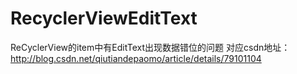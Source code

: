 # RecyclerViewEditText
ReCyclerView的item中有EditText出现数据错位的问题
对应csdn地址：http://blog.csdn.net/qiutiandepaomo/article/details/79101104
